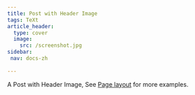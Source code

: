 ```yaml
---
title: Post with Header Image
tags: TeXt
article_header:
  type: cover
  image:
    src: /screenshot.jpg
sidebar:
 nav: docs-zh	
	
---
```


A Post with Header Image, See [Page layout](https://tianqi.name/jekyll-TeXt-theme/samples.html#page-layout) for more examples.

<!--more-->
